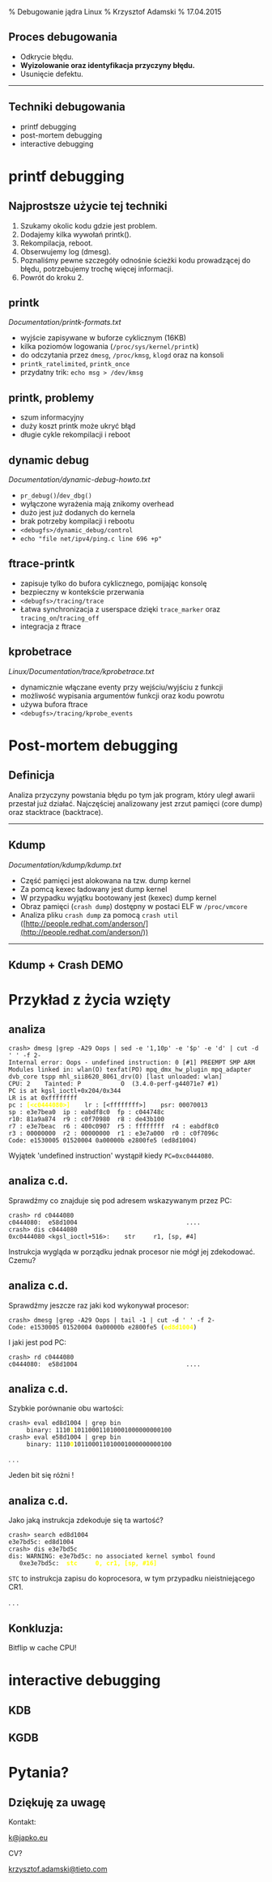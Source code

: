 % Debugowanie jądra Linux
% Krzysztof Adamski
% 17.04.2015

## Proces debugowania

- Odkrycie błędu.
- **Wyizolowanie oraz identyfikacja przyczyny błędu.**
- Usunięcie defektu.

---

## Techniki debugowania

- printf debugging
- post-mortem debugging
- interactive debugging

# printf debugging

## Najprostsze użycie tej techniki

1. Szukamy okolic kodu gdzie jest problem.
2. Dodajemy kilka wywołań printk().
3. Rekompilacja, reboot.
4. Obserwujemy log (dmesg).
5. Poznaliśmy pewne szczegóły odnośnie ścieżki kodu prowadzącej do błędu,
potrzebujemy trochę więcej informacji.
6. Powrót do kroku 2.

## printk

*Documentation/printk-formats.txt*

- wyjście zapisywane w buforze cyklicznym (16KB)
- kilka poziomów logowania (`/proc/sys/kernel/printk`)
- do odczytania przez `dmesg`, `/proc/kmsg`, `klogd` oraz na konsoli
- `printk_ratelimited`, `printk_once`
- przydatny trik: `echo msg > /dev/kmsg`

## printk, problemy

- szum informacyjny
- duży koszt printk może ukryć błąd
- długie cykle rekompilacji i reboot

## dynamic debug

*Documentation/dynamic-debug-howto.txt*

- `pr_debug()`/`dev_dbg()`
- wyłączone wyrażenia mają znikomy overhead
- dużo jest już dodanych do kernela
- brak potrzeby kompilacji i rebootu
- `<debugfs>/dynamic_debug/control`
- `echo "file net/ipv4/ping.c line 696 +p"`

## ftrace-printk

- zapisuje tylko do bufora cyklicznego, pomijając konsolę
- bezpieczny w kontekście przerwania
- `<debugfs>/tracing/trace`
- Łatwa synchronizacja z userspace dzięki `trace_marker` oraz `tracing_on`/`tracing_off`
- integracja z ftrace

## kprobetrace

*Linux/Documentation/trace/kprobetrace.txt*

- dynamicznie włączane eventy przy wejściu/wyjściu z funkcji
- możliwość wypisania argumentów funkcji oraz kodu powrotu
- używa bufora ftrace
- `<debugfs>/tracing/kprobe_events`

# Post-mortem debugging

## Definicja

Analiza przyczyny powstania błędu po tym jak program, który uległ awarii
przestał już działać. Najczęściej analizowany jest zrzut pamięci (core dump)
oraz stacktrace (backtrace).

---

## Kdump

*Documentation/kdump/kdump.txt*

* Część pamięci jest alokowana na tzw. dump kernel
* Za pomcą kexec ładowany jest dump kernel
* W przypadku wyjątku bootowany jest (kexec) dump kernel
* Obraz pamięci (`crash dump`) dostępny w postaci ELF w `/proc/vmcore`
* Analiza pliku `crash dump` za pomocą `crash util` ([http://people.redhat.com/anderson/](http://people.redhat.com/anderson/))

---

## Kdump + Crash DEMO

# Przykład z życia wzięty

## analiza

<pre><code>crash&gt; dmesg |grep -A29 Oops | sed -e '1,10p' -e '$p' -e 'd' | cut -d ' ' -f 2-
Internal error: Oops - undefined instruction: 0 [#1] PREEMPT SMP ARM
Modules linked in: wlan(O) texfat(PO) mpq_dmx_hw_plugin mpq_adapter dvb_core tspp mhl_sii8620_8061_drv(O) [last unloaded: wlan]
CPU: 2    Tainted: P           O  (3.4.0-perf-g44071e7 #1)
PC is at kgsl_ioctl+0x204/0x344
LR is at 0xffffffff
pc : <b style='color: yellow'>[&lt;c0444080&gt;]</b>    lr : [&lt;ffffffff&gt;]    psr: 00070013
sp : e3e7bea0  ip : eabdf8c0  fp : c044748c
r10: 81a9a874  r9 : c0f70980  r8 : de43b100
r7 : e3e7beac  r6 : 400c0907  r5 : ffffffff  r4 : eabdf8c0
r3 : 00000000  r2 : 00000000  r1 : e3e7a000  r0 : c0f7096c
Code: e1530005 01520004 0a00000b e2800fe5 (ed8d1004)
</code></pre>

Wyjątek 'undefined instruction' wystąpił kiedy `PC=0xc0444080`.

## analiza c.d.

Sprawdźmy co znajduje się pod adresem wskazywanym przez PC:

```
crash> rd c0444080
c0444080:  e58d1004                              ....
crash> dis c0444080
0xc0444080 <kgsl_ioctl+516>:    str     r1, [sp, #4]
```

Instrukcja wygląda w porządku jednak procesor nie mógł jej zdekodować. Czemu?

## analiza c.d.

Sprawdźmy jeszcze raz jaki kod wykonywał procesor:

<pre><code>crash&gt; dmesg |grep -A29 Oops | tail -1 | cut -d ' ' -f 2-
Code: e1530005 01520004 0a00000b e2800fe5 (<b style="color: yellow">ed8d1004</b>)
</code></pre>

I jaki jest pod PC:

```
crash> rd c0444080
c0444080:  e58d1004                              ....
```

## analiza c.d.

Szybkie porównanie obu wartości:

<pre><code>crash&gt; eval ed8d1004 | grep bin
     binary: 1110<b style="color: yellow">1</b>101100011010001000000000100
crash&gt; eval e58d1004 | grep bin
     binary: 1110<b style="color: yellow">0</b>101100011010001000000000100
</pre></code>

. . .

Jeden bit się różni !

## analiza c.d.

Jako jaką instrukcja zdekoduje się ta wartość?

<pre><code>crash> search ed8d1004
e3e7bd5c: ed8d1004
crash> dis e3e7bd5c
dis: WARNING: e3e7bd5c: no associated kernel symbol found
   0xe3e7bd5c:  <b style="color: yellow">stc     0, cr1, [sp, #16]</b>
</code></pre>

`STC` to instrukcja zapisu do koprocesora, w tym przypadku nieistniejącego CR1.

. . .

## Konkluzja:

Bitflip w cache CPU!

# interactive debugging

## KDB

## KGDB

# Pytania?

## Dziękuję za uwagę

Kontakt:

[k@japko.eu](mailto:k@japko.eu)

CV?

[krzysztof.adamski@tieto.com](mailto:krzysztof.adamski@tieto.com)
